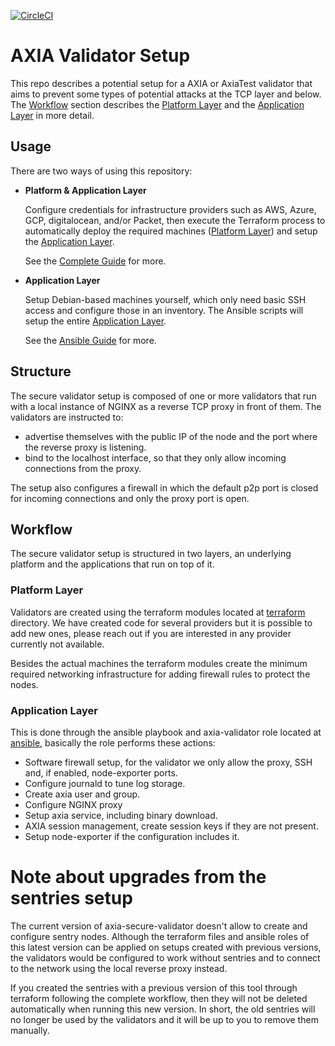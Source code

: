 [![CircleCI](https://circleci.com/gh/w3f/axia-secure-validator.svg?style=svg)](https://circleci.com/gh/w3f/axia-secure-validator)

# AXIA Validator Setup

This repo describes a potential setup for a AXIA or AxiaTest validator that aims to
prevent some types of potential attacks at the TCP layer and below.
The [Workflow](#workflow) section describes the [Platform Layer](#platform-layer)
and the [Application Layer](#application-layer) in more detail.

## Usage

There are two ways of using this repository:

* **Platform & Application Layer**

  Configure credentials for infrastructure providers such as AWS, Azure, GCP, digitalocean,
  and/or Packet, then execute the Terraform process to automatically deploy the
  required machines ([Platform Layer](#platform-layer)) and setup the
  [Application Layer](#application-layer).

  See the [Complete Guide](GUIDE_COMPLETE.md) for more.

* **Application Layer**

  Setup Debian-based machines yourself, which only need basic SSH access and
  configure those in an inventory. The Ansible scripts will setup the entire
  [Application Layer](#application-layer).

  See the [Ansible Guide](GUIDE_ANSIBLE.md) for more.

## Structure

The secure validator setup is composed of one or more validators that run with a local
instance of NGINX as a reverse TCP proxy in front of them. The validators are instructed to:
* advertise themselves with the public IP of the node and the port where the
reverse proxy is listening.
* bind to the localhost interface, so that they only allow incoming connections from the
proxy.

The setup also configures a firewall in which the default p2p port is closed for
incoming connections and only the proxy port is open.

## Workflow

The secure validator setup is structured in two layers, an underlying platform
and the applications that run on top of it.

### Platform Layer

Validators are created using the terraform modules located at [terraform](/terraform)
directory. We have created code for several providers but it is possible to add new
ones, please reach out if you are interested in any provider currently not available.

Besides the actual machines the terraform modules create the minimum required networking
infrastructure for adding firewall rules to protect the nodes.

### Application Layer

This is done through the ansible playbook and axia-validator role located at
[ansible](/ansible), basically the role performs these actions:

* Software firewall setup, for the validator we only allow the proxy, SSH and, if
enabled, node-exporter ports.
* Configure journald to tune log storage.
* Create axia user and group.
* Configure NGINX proxy
* Setup axia service, including binary download.
* AXIA session management, create session keys if they are not present.
* Setup node-exporter if the configuration includes it.

# Note about upgrades from the sentries setup

The current version of axia-secure-validator doesn't allow to create and configure
sentry nodes. Although the terraform files and ansible roles of this latest version
can be applied on setups created with previous versions, the validators would be configured
to work without sentries and to connect to the network using the local reverse proxy instead.

If you created the sentries with a previous version of this tool through terraform following
the complete workflow, then they will not be deleted automatically when running this new version.
In short, the old sentries will no longer be used by the validators and it will be up to you to
remove them manually.
